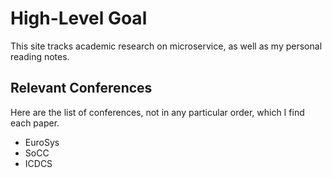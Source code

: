 # High-Level Goal 

This site tracks academic research on microservice, as well as my personal reading notes.

## Relevant Conferences 

Here are the list of conferences, not in any particular order, which I find each paper. 

- EuroSys
- SoCC 
- ICDCS 
